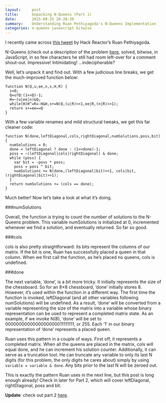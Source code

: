 ```yaml
---
layout:     post
title:      Unpacking N-Queens (Part 1)
date:       2015-08-25 20:28:30
summary:    Understanding Ruan Pethiyagoda's N-Queens Implementation
categories: n-queens javascript bitwise
---
```


I recently came across [this tweet](https://twitter.com/ruanpethiyagoda/status/332992908565295104) by Hack Reactor’s Ruan Pethiyagoda.

N-Queens (check out a description of the problem [here](https://en.wikipedia.org/wiki/N_queens), solved, bitwise, in JavaScript, in so few characters he still had room left-over for a comment shout-out. Impressive! Intimidating! ...indecipherable?

Well, let’s unpack it and find out. With a few judicious line breaks, we get the much-improved function below:

    function N(Q,u,ee,n,s,H,R) {
      s=0;
      Q=u?Q:(1<<Q)-1;
      H=~(u|ee|n)&Q;
      while(H)H^=R=-H&H,s+=N(Q,(u|R)<<1,ee|R,(n|R)>>1);
      return s+=ee==Q
    }

With a few variable renames and mild structural tweaks, we get this far cleaner code:

    function N(done,leftDiagonal,cols,rightDiagonal,numSolutions,poss,bit) {
      numSolutions = 0;
      done = leftDiagonal ? done : (1<<done)-1;
      poss = ~(leftDiagonal|cols|rightDiagonal) & done;
      while (poss) {
        var bit = -poss * poss;
        poss = poss ^ bit;
        numSolutions += N(done,(leftDiagonal|bit)<<1, cols|bit,(rightDiagonal|bit)>>1);
      }
      return numSolutions += (cols == done);
    }

Much better! Now let’s take a look at what it’s doing.

###numSolutions

Overall, the function is trying to count the number of solutions to the N-Queens problem. This variable numSolutions is initialized at 0, incremented whenever we find a solution, and eventually returned. So far so good.

###cols

cols is also pretty straightforward: its bits represent the columns of our matrix. If the bit is one, Ruan has successfully placed a queen in that column. When we first call the function, as he’s placed no queens, cols is undefined.

###done

The next variable, ‘done’, is a bit more tricky. It initially represents the size of the chessboard. So for an 8×8 chessboard, ‘done’ initially stores 8. However, it’s used within the function in a different way. The first time the function is invoked, leftDiagonal (and all other variables following numSolutions) will be undefined. As a result, ‘done’ will be converted from a variable representing the size of the matrix into a variable whose binary representation can be used to represent a completed matrix state. As an example, if we invoke N(8), ‘done’ will be set to 0000000000000000000011111111, or 255. Each ‘1’ in our binary representation of ‘done’ represents a placed queen.

Ruan uses this pattern in a couple of ways. First off, it represents a completed matrix. When all the queens are placed in the matrix, cols will equal done, and he can increment his solution counter. Additionally, it can serve as a truncation tool. He can truncate any variable to only its last N digits (for this problem, the only digits he cares about) simply by using `variable = variable & done`. Any bits prior to the last N will be zeroed out.

This is exactly the pattern Ruan uses in the next line, but this post is long enough already! Check in later for Part 2, which will cover leftDiagonal, rightDiagonal, poss and bit.

**Update**: check out part 2 [here](/blog/n-queens/javascript/bitwise/2015/08/26/n-queens-part-2/).
